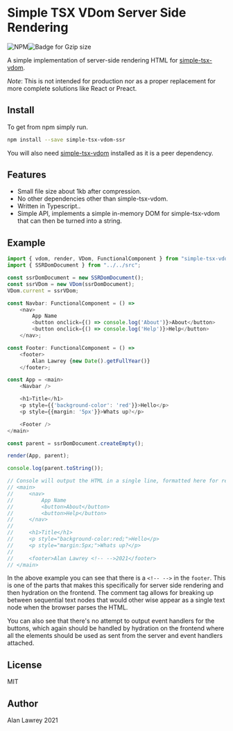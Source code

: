 # Simple TSX VDom Server Side Rendering
![NPM](https://badgen.net/npm/v/simple-tsx-vdom-ssr)![Badge for Gzip size](https://badgen.net/bundlephobia/minzip/simple-tsx-vdom-ssr)

A simple implementation of server-side rendering HTML for [simple-tsx-vdom](https://www.npmjs.com/package/simple-tsx-vdom).

*Note*: This is not intended for production nor as a proper replacement for more complete solutions like React or Preact.

## Install
To get from npm simply run.
```sh
npm install --save simple-tsx-vdom-ssr
```

You will also need [simple-tsx-vdom](https://www.npmjs.com/package/simple-tsx-vdom) installed as it is a peer dependency.

## Features
- Small file size about 1kb after compression.
- No other dependencies other than simple-tsx-vdom.
- Written in Typescript..
- Simple API, implements a simple in-memory DOM for simple-tsx-vdom that can then be turned into a string.

## Example

```typescript
import { vdom, render, VDom, FunctionalComponent } from "simple-tsx-vdom";
import { SSRDomDocument } from "../../src";

const ssrDomDocument = new SSRDomDocument();
const ssrVDom = new VDom(ssrDomDocument);
VDom.current = ssrVDom;

const Navbar: FunctionalComponent = () =>
    <nav>
        App Name
        <button onclick={() => console.log('About')}>About</button>
        <button onclick={() => console.log('Help')}>Help</button>
    </nav>;

const Footer: FunctionalComponent = () =>
    <footer>
        Alan Lawrey {new Date().getFullYear()}
    </footer>;

const App = <main>
    <Navbar />

    <h1>Title</h1>
    <p style={{'background-color': 'red'}}>Hello</p>
    <p style={{margin: '5px'}}>Whats up?</p>

    <Footer />
</main>

const parent = ssrDomDocument.createEmpty();

render(App, parent);

console.log(parent.toString());

// Console will output the HTML in a single line, formatted here for readability
// <main>
//     <nav>
//         App Name
//         <button>About</button>
//         <button>Help</button>
//     </nav>
//
//     <h1>Title</h1>
//     <p style="background-color:red;">Hello</p>
//     <p style="margin:5px;">Whats up?</p>
//
//     <footer>Alan Lawrey <!-- -->2021</footer>
// </main>
```

In the above example you can see that there is a `<!-- -->` in the `footer`. This is one of the parts that
makes this specifically for server side rendering and then hydration on the frontend. The comment tag allows for breaking up between sequential text nodes that would other wise appear as a single text node when the browser parses the HTML.

You can also see that there's no attempt to output event handlers for the buttons, which again should be handled by hydration on the frontend where all the elements should be used as sent from the server and event handlers attached.

## License
MIT

## Author
Alan Lawrey 2021